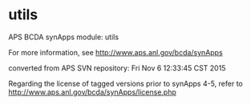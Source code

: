 # utils
APS BCDA synApps module: utils

For more information, see
   http://www.aps.anl.gov/bcda/synApps

converted from APS SVN repository: Fri Nov  6 12:33:45 CST 2015

Regarding the license of tagged versions prior to synApps 4-5,
refer to http://www.aps.anl.gov/bcda/synApps/license.php

